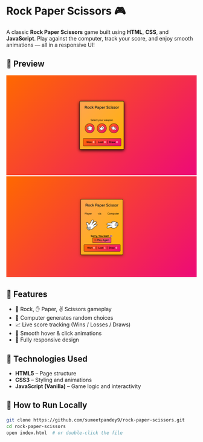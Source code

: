 # Rock Paper Scissors 🎮

A classic **Rock Paper Scissors** game built using **HTML**, **CSS**, and **JavaScript**. Play against the computer, track your score, and enjoy smooth animations — all in a responsive UI!

## 📸 Preview

![Game Preview](./images/preview1.png) 
![Game Preview](./images/preview2.png) 

## 🔧 Features

- 👊 Rock, ✋ Paper, ✌️ Scissors gameplay
- 🤖 Computer generates random choices
- 📈 Live score tracking (Wins / Losses / Draws)
- 🎨 Smooth hover & click animations
- 📱 Fully responsive design

## 📂 Technologies Used

- **HTML5** – Page structure
- **CSS3** – Styling and animations
- **JavaScript (Vanilla)** – Game logic and interactivity

## 🚀 How to Run Locally

```bash
git clone https://github.com/sumeetpandey9/rock-paper-scissors.git
cd rock-paper-scissors
open index.html  # or double-click the file
